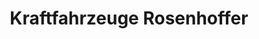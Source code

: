 ---
title: "Kraftfahrzeuge Rosenhoffer"
url: /frankenthal-pfalz/kraftfahrzeuge-rosenhoffer/
shop: Autohaus
---